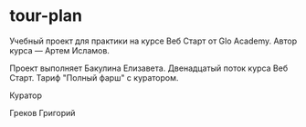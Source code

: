 # tour-plan

Учебный проект для практики на курсе Веб Старт от Glo Academy. Автор курса — Артем Исламов.

Проект выполняет
Бакулина Елизавета. Двенадцатый поток курса Веб Старт. Тариф "Полный фарш" с куратором.

Куратор

Греков Григорий
